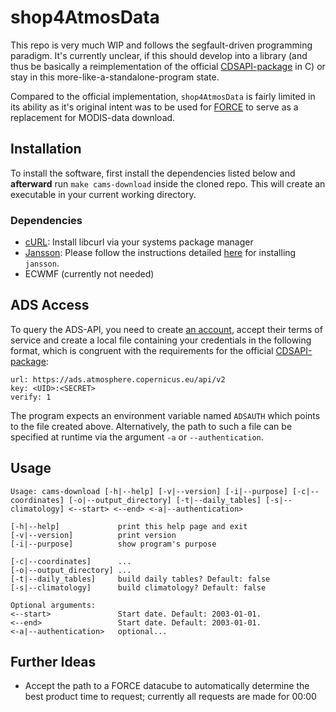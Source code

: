 # shop4AtmosData

This repo is very much WIP and follows the segfault-driven programming paradigm.
It's currently unclear, if this should develop into a library (and thus be basically a
reimplementation of the official [CDSAPI-package](https://github.com/ecmwf/cdsapi) in C) or stay in this more-like-a-standalone-program state.

Compared to the official implementation, `shop4AtmosData` is fairly limited in its ability as it's original intent was
to be used for [FORCE](https://github.com/davidfrantz/force) to serve as a replacement for MODIS-data download.

## Installation

To install the software, first install the dependencies listed below and **afterward** run `make cams-download`
inside the cloned repo. This will create an executable in your current working directory.

### Dependencies

- [cURL](https://curl.se/): Install libcurl via your systems package manager
- [Jansson](https://github.com/akheron/jansson): Please follow the instructions detailed [here](https://jansson.readthedocs.io/en/latest/gettingstarted.html)
for installing `jansson`.
- ECWMF (currently not needed)

## ADS Access

To query the ADS-API, you need to create [an account](https://ads.atmosphere.copernicus.eu/user/login?destination=/),
accept their terms of service and create a local file containing your credentials in the following format,
which is congruent with the requirements for the official [CDSAPI-package](https://github.com/ecmwf/cdsapi):

```text
url: https://ads.atmosphere.copernicus.eu/api/v2
key: <UID>:<SECRET>
verify: 1
```

The program expects an environment variable named `ADSAUTH` which points to the file created above.
Alternatively, the path to such a file can be specified at runtime via the argument `-a` or `--authentication`.

## Usage

```shell
Usage: cams-download [-h|--help] [-v|--version] [-i|--purpose] [-c|--coordinates] [-o|--output_directory] [-t|--daily_tables] [-s|--climatology] <--start> <--end> <-a|--authentication>

[-h|--help]             print this help page and exit
[-v|--version]          print version
[-i|--purpose]          show program's purpose

[-c|--coordinates]      ...
[-o|--output_directory] ...
[-t|--daily_tables]     build daily tables? Default: false
[-s|--climatology]      build climatology? Default: false

Optional arguments:
<--start>               Start date. Default: 2003-01-01.
<--end>                 Start date. Default: 2003-01-01.
<-a|--authentication>   optional...
```

## Further Ideas

- Accept the path to a FORCE datacube to automatically determine the best product time to request; 
currently all requests are made for 00:00 
